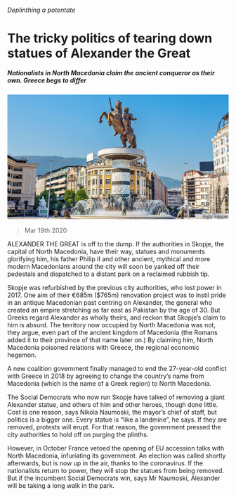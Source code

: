 ###### Deplinthing a potentate

# The tricky politics of tearing down statues of Alexander the Great 

##### Nationalists in North Macedonia claim the ancient conqueror as their own. Greece begs to differ 

![image](images/20200321_EUP009_0.jpg) 

> Mar 19th 2020 

ALEXANDER THE GREAT is off to the dump. If the authorities in Skopje, the capital of North Macedonia, have their way, statues and monuments glorifying him, his father Philip II and other ancient, mythical and more modern Macedonians around the city will soon be yanked off their pedestals and dispatched to a distant park on a reclaimed rubbish tip.

Skopje was refurbished by the previous city authorities, who lost power in 2017. One aim of their €685m ($765m) renovation project was to instil pride in an antique Macedonian past centring on Alexander, the general who created an empire stretching as far east as Pakistan by the age of 30. But Greeks regard Alexander as wholly theirs, and reckon that Skopje’s claim to him is absurd. The territory now occupied by North Macedonia was not, they argue, even part of the ancient kingdom of Macedonia (the Romans added it to their province of that name later on.) By claiming him, North Macedonia poisoned relations with Greece, the regional economic hegemon.


A new coalition government finally managed to end the 27-year-old conflict with Greece in 2018 by agreeing to change the country’s name from Macedonia (which is the name of a Greek region) to North Macedonia.

The Social Democrats who now run Skopje have talked of removing a giant Alexander statue, and others of him and other heroes, though done little. Cost is one reason, says Nikola Naumoski, the mayor’s chief of staff, but politics is a bigger one. Every statue is “like a landmine”, he says. If they are removed, protests will erupt. For that reason, the government pressed the city authorities to hold off on purging the plinths.

However, in October France vetoed the opening of EU accession talks with North Macedonia, infuriating its government. An election was called shortly afterwards, but is now up in the air, thanks to the coronavirus. If the nationalists return to power, they will stop the statues from being removed. But if the incumbent Social Democrats win, says Mr Naumoski, Alexander will be taking a long walk in the park.


